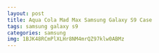 ```yaml
---
layout: post
title: Aqua Cola Mad Max Samsung Galaxy S9 Case
tags: samsung galaxy s9
categories: samsung
img: 1BJK48RCmPlXLHr8NM4mrQZ97klw0ABMz
---
```

